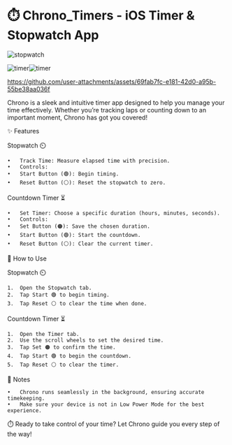 # ⏱️ Chrono_Timers - iOS Timer & Stopwatch App

![stopwatch](https://github.com/user-attachments/assets/3abb84fe-2b72-49c5-b37a-e3e0abf99c68)

![timer](images/timer.jpg)![timer](https://github.com/user-attachments/assets/70afeb73-7310-442a-8506-2c88f0e999e3)

https://github.com/user-attachments/assets/69fab7fc-e181-42d0-a95b-55be38aa036f

Chrono is a sleek and intuitive timer app designed to help you manage your time effectively. Whether you’re tracking laps or counting down to an important moment, Chrono has got you covered!

✨ Features

Stopwatch ⏲️

	•	Track Time: Measure elapsed time with precision.
	•	Controls:
	•	Start Button (🟢): Begin timing.
	•	Reset Button (⚪️): Reset the stopwatch to zero.

Countdown Timer ⏳

	•	Set Timer: Choose a specific duration (hours, minutes, seconds).
	•	Controls:
	•	Set Button (🟠): Save the chosen duration.
	•	Start Button (🟢): Start the countdown.
	•	Reset Button (⚪️): Clear the current timer.

📖 How to Use

Stopwatch ⏲️

	1.	Open the Stopwatch tab.
	2.	Tap Start 🟢 to begin timing.
	3.	Tap Reset ⚪️ to clear the time when done.

Countdown Timer ⏳

	1.	Open the Timer tab.
	2.	Use the scroll wheels to set the desired time.
	3.	Tap Set 🟠 to confirm the time.
	4.	Tap Start 🟢 to begin the countdown.
	5.	Tap Reset ⚪️ to clear the timer.

🔔 Notes

	•	Chrono runs seamlessly in the background, ensuring accurate timekeeping.
	•	Make sure your device is not in Low Power Mode for the best experience.

⏱️ Ready to take control of your time? Let Chrono guide you every step of the way!
